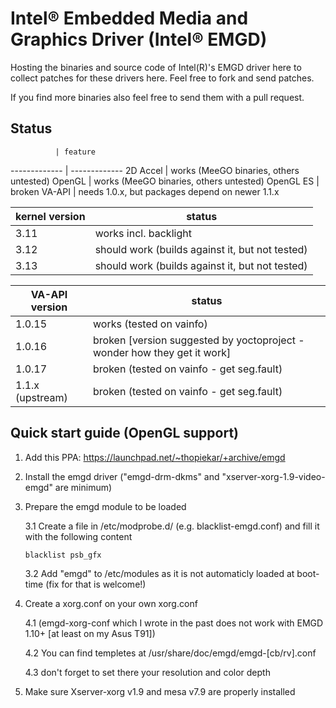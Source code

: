 Intel® Embedded Media and Graphics Driver (Intel® EMGD)
=======================================================

Hosting the binaries and source code of Intel(R)'s EMGD driver here to collect patches for these drivers here.
Feel free to fork and send patches.

If you find more binaries also feel free to send them with a pull request.

Status
------

              | feature
------------- | -------------
2D Accel      | works (MeeGO binaries, others untested)
OpenGL        | works (MeeGO binaries, others untested)
OpenGL ES     | broken
VA-API        | needs 1.0.x, but packages depend on newer 1.1.x

kernel version       | status
-------------------- | -------------
3.11                 | works incl. backlight
3.12                 | should work (builds against it, but not tested)
3.13                 | should work (builds against it, but not tested)

VA-API version   | status
---------------- | ------
1.0.15           | works (tested on vainfo)
1.0.16           | broken [version suggested by yoctoproject - wonder how they get it work]
1.0.17           | broken (tested on vainfo - get seg.fault)
1.1.x (upstream) | broken (tested on vainfo - get seg.fault)



Quick start guide (OpenGL support)
----------------------------------

1. Add this PPA: https://launchpad.net/~thopiekar/+archive/emgd

2. Install the emgd driver ("emgd-drm-dkms" and "xserver-xorg-1.9-video-emgd" are minimum)

3. Prepare the emgd module to be loaded

    3.1 Create a file in /etc/modprobe.d/ (e.g. blacklist-emgd.conf) and fill it with the following content

    ```
    blacklist psb_gfx
    ```

    3.2 Add "emgd" to /etc/modules as it is not automaticly loaded at boot-time (fix for that is welcome!)

4. Create a xorg.conf on your own xorg.conf 

    4.1 (emgd-xorg-conf which I wrote in the past does not work with EMGD 1.10+ [at least on my Asus T91])

    4.2 You can find templetes at /usr/share/doc/emgd/emgd-[cb/rv].conf

    4.3 don't forget to set there your resolution and color depth

4. Make sure Xserver-xorg v1.9 and mesa v7.9 are properly installed
